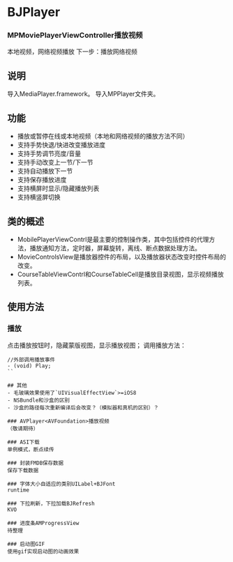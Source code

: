 # BJPlayer

### MPMoviePlayerViewController<MediaPlayer>播放视频

本地视频，网络视频播放
下一步：播放网络视频

## 说明

导入MediaPlayer.framework。
导入MPPlayer文件夹。

## 功能

- 播放或暂停在线或本地视频（本地和网络视频的播放方法不同）
- 支持手势快退/快进改变播放进度
- 支持手势调节亮度/音量
- 支持手动改变上一节/下一节
- 支持自动播放下一节
- 支持保存播放进度
- 支持横屏时显示/隐藏播放列表
- 支持横竖屏切换

## 类的概述

- MobilePlayerViewContrl是最主要的控制操作类，其中包括控件的代理方法，播放通知方法，定时器，屏幕旋转，离线、断点数据处理方法。
- MovieControlsView是播放器控件的布局，以及播放器状态改变时控件布局的改变。
- CourseTableViewContrl和CourseTableCell是播放目录视图，显示视频播放列表。

## 使用方法

### 播放

点击播放按钮时，隐藏蒙版视图，显示播放视图；
调用播放方法：

```objc
//外部调用播放事件
- (void) Play;
``

## 其他
- 毛玻璃效果使用了`UIVisualEffectView`>=iOS8
- NSBundle和沙盒的区别
- 沙盒的路径每次重新编译后会改变？（模拟器和真机的区别）？

### AVPlayer<AVFoundation>播放视频
（敬请期待）

### ASI下载
单例模式，断点续传

### 封装FMDB保存数据
保存下载数据

### 字体大小自适应的类别UILabel+BJFont
runtime

### 下拉刷新，下拉加载BJRefresh
KVO

### 进度条AMProgressView
待整理

### 启动图GIF
使用gif实现启动图的动画效果

